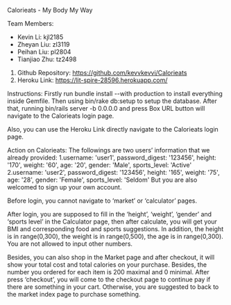 Calorieats - My Body My Way

Team Members:
- Kevin Li:  kjl2185
- Zheyan Liu: zl3119
- Peihan Liu: pl2804		
- Tianjiao Zhu: tz2498

1. Github Repository: https://github.com/kevvkevvi/Calorieats
2. Heroku Link: https://lit-spire-28596.herokuapp.com/

Instructions:
Firstly run bundle install --with production to install everything inside Gemfile. Then using bin/rake db:setup to setup the database. After that, running bin/rails server -b 0.0.0.0 and press Box URL button will navigate to the Calorieats login page.

Also, you can use the Heroku Link directly navigate to the Calorieats login page.

Action on Calorieats:
The followings are two users’ information that we already provided:
1.username: 'user1', password_digest: '123456', height: '170', weight: '60', age: '20', gender: 'Male', sports_level: 'Active'
2.username: 'user2', password_digest: '123456', height: '165', weight: '75', age: '28', gender: 'Female', sports_level: 'Seldom'
But you are also welcomed to sign up your own account.

Before login, you cannot navigate to ‘market’ or ‘calculator’ pages.

After login, you are supposed to fill in the ‘height’, ‘weight’, ‘gender’ and ‘sports level’ in the Calculator page, then after calculate, you will get your BMI and corresponding food and sports suggestions. In addition, the height is in range(0,300), the weight is in range(0,500), the age is in range(0,300). You are not allowed to input other numbers.

Besides, you can also shop in the Market page and after checkout, it will show your total cost and total calories on your purchase. Besides, the number you ordered for each item is 200 maximal and 0 minimal. After press ‘checkout’, you will come to the checkout page to continue pay if there are something in your cart. Otherwise, you are suggested to back to the market index page to purchase something.
